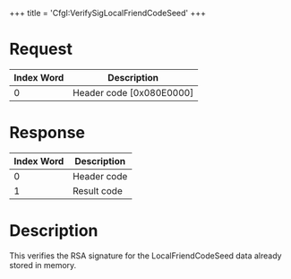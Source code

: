 +++
title = 'CfgI:VerifySigLocalFriendCodeSeed'
+++

# Request

| Index Word | Description                |
|------------|----------------------------|
| 0          | Header code \[0x080E0000\] |

# Response

| Index Word | Description |
|------------|-------------|
| 0          | Header code |
| 1          | Result code |

# Description

This verifies the RSA signature for the LocalFriendCodeSeed data already
stored in memory.
